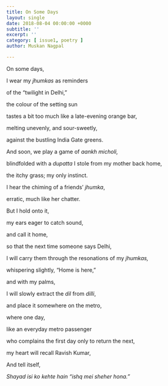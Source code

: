 ```yaml
---
title: On Some Days
layout: single
date: 2018-08-04 00:00:00 +0000
subtitle: ''
excerpt: ''
category: [ issue1, poetry ]
author: Muskan Nagpal

---
```

On some days,

I wear my _jhumkas_ as reminders

of the “twilight in Delhi,”

the colour of the setting sun

tastes a bit too much like a late-evening orange bar,

melting unevenly, and sour-sweetly,

against the bustling India Gate greens.

And soon, we play a game of _aankh micholi,_

blindfolded with a _dupatta_ I stole from my mother back home,

the itchy grass; my only instinct.

I hear the chiming of a friends’ _jhumka_,

erratic, much like her chatter.

But I hold onto it,

my ears eager to catch sound,

and call it home,

so that the next time someone says Delhi,

I will carry them through the resonations of my _jhumkas,_

whispering slightly, “Home is here,”

and with my palms,

I will slowly extract the _dil_ from _dilli_,

and place it somewhere on the metro,

where one day, 

like an everyday metro passenger

who complains the first day only to return the next,

my heart will recall Ravish Kumar,

And tell itself,

_Shayad isi ko kehte hain “ishq mei sheher hona.”_